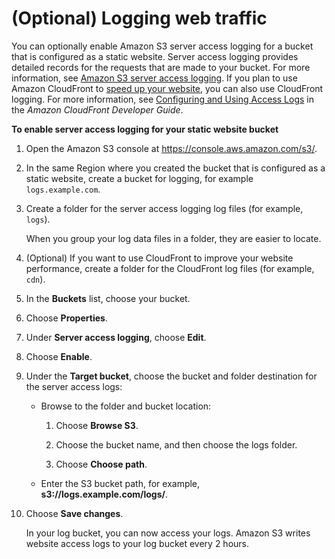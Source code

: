 # \(Optional\) Logging web traffic<a name="LoggingWebsiteTraffic"></a>

You can optionally enable Amazon S3 server access logging for a bucket that is configured as a static website\. Server access logging provides detailed records for the requests that are made to your bucket\. For more information, see [Amazon S3 server access logging](ServerLogs.md)\. If you plan to use Amazon CloudFront to [speed up your website](website-hosting-cloudfront-walkthrough.md), you can also use CloudFront logging\. For more information, see [Configuring and Using Access Logs](https://docs.aws.amazon.com/AmazonCloudFront/latest/DeveloperGuide/AccessLogs.html) in the *Amazon CloudFront Developer Guide*\.

**To enable server access logging for your static website bucket**

1. Open the Amazon S3 console at [https://console\.aws\.amazon\.com/s3/](https://console.aws.amazon.com/s3/)\.

1. In the same Region where you created the bucket that is configured as a static website, create a bucket for logging, for example `logs.example.com`\.

1. Create a folder for the server access logging log files \(for example, `logs`\)\.

   When you group your log data files in a folder, they are easier to locate\.

1. \(Optional\) If you want to use CloudFront to improve your website performance, create a folder for the CloudFront log files \(for example, `cdn`\)\.

1. In the **Buckets** list, choose your bucket\.

1. Choose **Properties**\.

1. Under **Server access logging**, choose **Edit**\.

1. Choose **Enable**\.

1. Under the **Target bucket**, choose the bucket and folder destination for the server access logs:
   + Browse to the folder and bucket location:

     1. Choose **Browse S3**\.

     1. Choose the bucket name, and then choose the logs folder\. 

     1. Choose **Choose path**\.
   + Enter the S3 bucket path, for example, **s3://logs\.example\.com/logs/**\.

1. Choose **Save changes**\.

   In your log bucket, you can now access your logs\. Amazon S3 writes website access logs to your log bucket every 2 hours\.